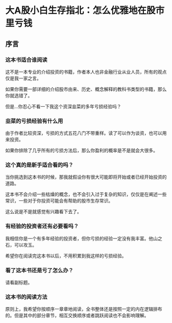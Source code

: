 # 大A股小白生存指北：怎么优雅地在股市里亏钱

## 序言

### 这本书适合谁阅读
这不是一本专业的介绍投资的书籍，作者本人也非金融行业从业人员，所有的观点仅是我一家之言。

如果你需要一部详细的介绍股市由来、历史、概念解释的教科书类型的书籍，那么你就选错了。

但是...你忍心不看一下我这个资深韭菜的多年亏损经验吗？

### 韭菜的亏损经验有什么用
由于作者比较资深，亏损的方式五花八门不带重样。读了可以作为谈资，也可以用来投资。

如果你排除了几乎所有的亏损方法后，那么你盈利的概率是不是就会大很多。

### 这个真的是新手适合看的吗？
当你挑选到这本书的时候，那我就假设你有很大可能即将开始或者已经开始投资的道路。

这本书不会介绍一些枯燥的概念，也不会引入过于复杂的知识，仅仅是在阐述一些常识，一些对于你投资可能会有帮助的股市生存常识。

这么说是不是就感觉有兴趣看下去了。

### 有经验的投资者还有必要看吗？
我相信你是一个有多年经验的投资者，但你亏损的经验一定没有我丰富。他山之石，可以攻玉。

希望你在阅读完这本书以后，不用积累到我这样的亏损经验。

### 看了这本书还是亏了怎么办？
请看副标题。

### 这本书的阅读方法
原则上，我希望你按顺序一章章地阅读，全书整体还是按照一定的内在逻辑排布的。但是其中的部分章节，相互交换顺序或者跳跃阅读也不会影响理解。
